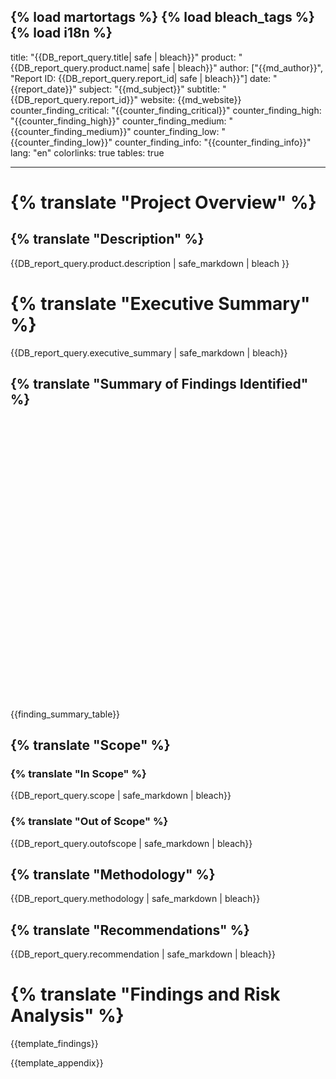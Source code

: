 {% load martortags %}
{% load bleach_tags %}
{% load i18n %}
---
title: "{{DB_report_query.title| safe | bleach}}"
product: "{{DB_report_query.product.name| safe | bleach}}"
author: ["{{md_author}}", "Report ID: {{DB_report_query.report_id| safe | bleach}}"]
date: "{{report_date}}"
subject: "{{md_subject}}"
subtitle: "{{DB_report_query.report_id}}"
website: {{md_website}}
counter_finding_critical: "{{counter_finding_critical}}"
counter_finding_high: "{{counter_finding_high}}"
counter_finding_medium: "{{counter_finding_medium}}"
counter_finding_low: "{{counter_finding_low}}"
counter_finding_info: "{{counter_finding_info}}"
lang: "en"
colorlinks: true
tables: true

---

# {% translate "Project Overview" %}

## {% translate "Description" %}

{{DB_report_query.product.description | safe_markdown | bleach }}

# {% translate "Executive Summary" %}

{{DB_report_query.executive_summary | safe_markdown | bleach}}

## {% translate "Summary of Findings Identified" %}

<div class="chart">
<center>
  <div id="SeveritybarChartEcharts" style="width:80%; height:450px;"></div>
</center>
</div>

{{finding_summary_table}}

## {% translate "Scope" %}

### {% translate "In Scope" %}

{{DB_report_query.scope | safe_markdown | bleach}}

### {% translate "Out of Scope" %}

{{DB_report_query.outofscope | safe_markdown | bleach}}

## {% translate "Methodology" %}

{{DB_report_query.methodology | safe_markdown | bleach}}

## {% translate "Recommendations" %}

{{DB_report_query.recommendation | safe_markdown | bleach}}

# {% translate "Findings and Risk Analysis" %}

{{template_findings}}

{{template_appendix}}
